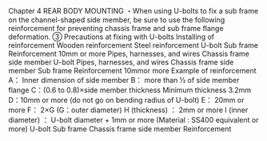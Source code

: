 Chapter 4
REAR BODY MOUNTING 
・When using U-bolts to fix a sub frame on the channel-shaped side member, be sure to use 
the following reinforcement for preventing chassis frame and sub frame flange deformation.
③ Precautions at fixing with U-bolts
Installing of reinforcement
Wooden reinforcement
Steel reinforcement
U-bolt
Sub frame
Reinforcement
10mm or more
Pipes, harnesses, 
and wires
Chassis frame 
side member
U-bolt
Pipes, harnesses, 
and wires
Chassis frame 
side member
Sub frame
Reinforcement
10mmor more
Example of reinforcement
A： Inner dimension of side member
B： more than ½ of side member flange
C：(0.6 to 0.8)×side member thickness
Minimum thickness 3.2mm
D：10mm or more (do not go on bending radius of U-bolt)
E： 20mm or more
F： 2×G (G：outer diameter)
H (thickness) ： 2mm or more
I  (inner diameter) ： U-bolt diameter + 1mm or more
(Material : SS400 equivalent or more)
U-bolt
Sub frame
Chassis frame 
side member
Reinforcement